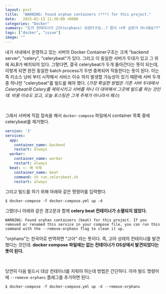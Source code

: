 ```yaml
---
layout: post
title:  "WARNING: Found orphan containers (***) for this project."
date:   2025-02-13 11:30:00 +0900
categories: "Docker"
summary: "도커 컨테이너가 고아(orphans) 되었다구요..? 말이 너무 심한거 아니에요??"
tags: ["docker", "issue"]
image: ""
---
```


내가 사내에서 운영하고 있는 서버의 Docker Container구조는 크게 "backend server", "celery", "celerybeat"가 있다.
그리고 이 동일한 서버가 두대가 있고 그 위에 ALB가 배치되어 있다. 그렇다면, 결국 celerybeat가 두개 돌아간다는 뜻이 되는데, 
이렇게 되면 완전 동일한 batch process가 두번 중복되어 작동한다는 뜻이 된다. 이는 즉 리소스 낭비 부터 시작해서 서비스 이슈 까지 
발생할 가능성이 있기 때문에 서버 두개 중 하나만 "celerybeat"를 빌드를 해야 했다. (_가장 확실한 방법은 기존 서버 두대에서 Celerybeat와 Celery를 제외시키고 
서버를 하나 더 대여해서 그곳에 빌드를 하는 것인데. 비용 이슈도 있고, 오늘 포스팅은 그게 주제가 아니라서 패스_)

<br>

그래서 서버에 직접 접속을 해서 `docker-compose` 파일에서 container 목록 중에 celerybeat를 제거했다.

```yaml
version: '3'
services:
  app:
    container_name: backend
    restart: always
  worker:
    container_name: worker
    restart: always
  beat: <- 얘 삭제
    container_name: beat
    command: sh run_celerybeat.sh
    restart: always
```

그리고 빌드를 하기 위해 아래와 같은 명령어를 입력했다.

```shell
$ docker-compose -f docker-compose.yml up -d
```

그랬더니 아래와 같은 경고문과 함께 **celery beat 컨테이너가 소멸되지 않았다.**

```shell
WARNING: Found orphan containers (beat) for this project. If you removed or renamed this service in your compose file, you can run this command with the --remove-orphans flag to clean it up.
```

"orphans"는 한국어로 번역하면 "고아" 라는 뜻이다. 즉, 고아 상태의 컨테이너를 발견했다는 것인데. **docker compose 파일에는 없는 컨테이너가 OS상에서 발견되었다는 뜻이 된다.**

<br>

당연히 다음 빌드시 대상 컨테이너를 지워야 하는데 방법은 간단하다. 아까 빌드 명령어에 `--remove-orphans` 플래그를 추가하면 된다.

```shell
$ docker-compose -f docker-compose.yml up -d --remove-orphans
```